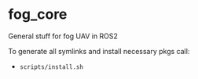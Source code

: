 # fog_core
General stuff for fog UAV in ROS2

To generate all symlinks and install necessary pkgs call:
- `scripts/install.sh`


